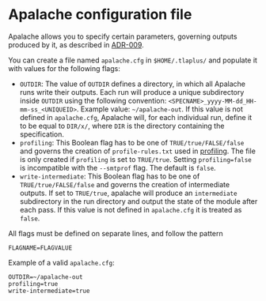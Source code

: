 # Apalache configuration file
Apalache allows you to specify certain parameters, governing outputs produced by it, as described in [ADR-009](../adr/009adr-outputs.md).

You can create a file named `apalache.cfg` in `$HOME/.tlaplus/` and populate it with values for the following flags:
  - `OUTDIR`: The value of `OUTDIR` defines a directory, in which all Apalache runs write their outputs. Each run will produce a unique subdirectory inside `OUTDIR` using the following convention: `<SPECNAME>_yyyy-MM-dd_HH-mm-ss_<UNIQUEID>`. 
  Example value: `~/apalache-out`.
  If this value is not defined in `apalache.cfg`, Apalache will, for each individual run, define it to be equal to `DIR/x/`, where `DIR` is the directory containing the specification.
  - `profiling`: This Boolean flag has to be one of `TRUE/true/FALSE/false` and governs the creation of `profile-rules.txt` used in [profiling](profiling.md). The file is only created if `profiling` is set to `TRUE/true`.  Setting `profiling=false` is incompatible with the `--smtprof` flag.
  The default is `false`.
  - `write-intermediate`: This Boolean flag has to be one of `TRUE/true/FALSE/false` and governs the creation of intermediate outputs. If set to `TRUE/true`, apalache will produce an `intermediate` subdirectory in the run directory and output the state of the module after each pass.
  If this value is not defined in `apalache.cfg` it is treated as `false`.

All flags must be defined on separate lines, and follow the pattern
```
FLAGNAME=FLAGVALUE
```

Example of a valid `apalache.cfg`:
```
OUTDIR=~/apalache-out
profiling=true
write-intermediate=true
```
